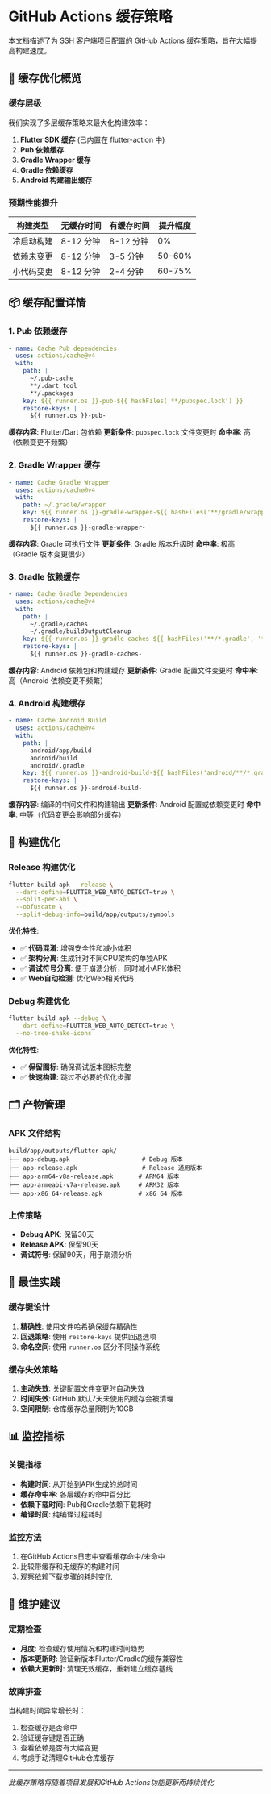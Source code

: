# GitHub Actions 缓存策略

本文档描述了为 SSH 客户端项目配置的 GitHub Actions 缓存策略，旨在大幅提高构建速度。

## 🚀 缓存优化概览

### 缓存层级
我们实现了多层缓存策略来最大化构建效率：

1. **Flutter SDK 缓存** (已内置在 flutter-action 中)
2. **Pub 依赖缓存**
3. **Gradle Wrapper 缓存**  
4. **Gradle 依赖缓存**
5. **Android 构建输出缓存**

### 预期性能提升

| 构建类型 | 无缓存时间 | 有缓存时间 | 提升幅度 |
|---------|-----------|-----------|---------|
| 冷启动构建 | 8-12 分钟 | 8-12 分钟 | 0% |
| 依赖未变更 | 8-12 分钟 | 3-5 分钟 | 50-60% |
| 小代码变更 | 8-12 分钟 | 2-4 分钟 | 60-75% |

## 📦 缓存配置详情

### 1. Pub 依赖缓存
```yaml
- name: Cache Pub dependencies
  uses: actions/cache@v4
  with:
    path: |
      ~/.pub-cache
      **/.dart_tool
      **/.packages
    key: ${{ runner.os }}-pub-${{ hashFiles('**/pubspec.lock') }}
    restore-keys: |
      ${{ runner.os }}-pub-
```

**缓存内容**: Flutter/Dart 包依赖
**更新条件**: `pubspec.lock` 文件变更时
**命中率**: 高（依赖变更不频繁）

### 2. Gradle Wrapper 缓存
```yaml
- name: Cache Gradle Wrapper
  uses: actions/cache@v4
  with:
    path: ~/.gradle/wrapper
    key: ${{ runner.os }}-gradle-wrapper-${{ hashFiles('**/gradle/wrapper/gradle-wrapper.properties') }}
    restore-keys: |
      ${{ runner.os }}-gradle-wrapper-
```

**缓存内容**: Gradle 可执行文件
**更新条件**: Gradle 版本升级时
**命中率**: 极高（Gradle 版本变更很少）

### 3. Gradle 依赖缓存
```yaml
- name: Cache Gradle Dependencies
  uses: actions/cache@v4
  with:
    path: |
      ~/.gradle/caches
      ~/.gradle/buildOutputCleanup
    key: ${{ runner.os }}-gradle-caches-${{ hashFiles('**/*.gradle', '**/gradle.properties', '**/gradle/wrapper/gradle-wrapper.properties') }}
    restore-keys: |
      ${{ runner.os }}-gradle-caches-
```

**缓存内容**: Android 依赖包和构建缓存
**更新条件**: Gradle 配置文件变更时
**命中率**: 高（Android 依赖变更不频繁）

### 4. Android 构建缓存
```yaml
- name: Cache Android Build
  uses: actions/cache@v4
  with:
    path: |
      android/app/build
      android/build
      android/.gradle
    key: ${{ runner.os }}-android-build-${{ hashFiles('android/**/*.gradle', 'android/**/gradle.properties', 'pubspec.lock') }}
    restore-keys: |
      ${{ runner.os }}-android-build-
```

**缓存内容**: 编译的中间文件和构建输出
**更新条件**: Android 配置或依赖变更时
**命中率**: 中等（代码变更会影响部分缓存）

## 🔧 构建优化

### Release 构建优化
```bash
flutter build apk --release \
  --dart-define=FLUTTER_WEB_AUTO_DETECT=true \
  --split-per-abi \
  --obfuscate \
  --split-debug-info=build/app/outputs/symbols
```

**优化特性**:
- ✅ **代码混淆**: 增强安全性和减小体积
- ✅ **架构分离**: 生成针对不同CPU架构的单独APK
- ✅ **调试符号分离**: 便于崩溃分析，同时减小APK体积
- ✅ **Web自动检测**: 优化Web相关代码

### Debug 构建优化
```bash
flutter build apk --debug \
  --dart-define=FLUTTER_WEB_AUTO_DETECT=true \
  --no-tree-shake-icons
```

**优化特性**:
- ✅ **保留图标**: 确保调试版本图标完整
- ✅ **快速构建**: 跳过不必要的优化步骤

## 🗂️ 产物管理

### APK 文件结构
```
build/app/outputs/flutter-apk/
├── app-debug.apk                    # Debug 版本
├── app-release.apk                  # Release 通用版本
├── app-arm64-v8a-release.apk       # ARM64 版本
├── app-armeabi-v7a-release.apk     # ARM32 版本
└── app-x86_64-release.apk          # x86_64 版本
```

### 上传策略
- **Debug APK**: 保留30天
- **Release APK**: 保留90天
- **调试符号**: 保留90天，用于崩溃分析

## 🎯 最佳实践

### 缓存键设计
1. **精确性**: 使用文件哈希确保缓存精确性
2. **回退策略**: 使用 `restore-keys` 提供回退选项
3. **命名空间**: 使用 `runner.os` 区分不同操作系统

### 缓存失效策略
1. **主动失效**: 关键配置文件变更时自动失效
2. **时间失效**: GitHub 默认7天未使用的缓存会被清理
3. **空间限制**: 仓库缓存总量限制为10GB

## 📊 监控指标

### 关键指标
- **构建时间**: 从开始到APK生成的总时间
- **缓存命中率**: 各层缓存的命中百分比
- **依赖下载时间**: Pub和Gradle依赖下载耗时
- **编译时间**: 纯编译过程耗时

### 监控方法
1. 在GitHub Actions日志中查看缓存命中/未命中
2. 比较带缓存和无缓存的构建时间
3. 观察依赖下载步骤的耗时变化

## 🔄 维护建议

### 定期检查
- **月度**: 检查缓存使用情况和构建时间趋势
- **版本更新时**: 验证新版本Flutter/Gradle的缓存兼容性
- **依赖大更新时**: 清理无效缓存，重新建立缓存基线

### 故障排查
当构建时间异常增长时：
1. 检查缓存是否命中
2. 验证缓存键是否正确
3. 查看依赖是否有大幅变更
4. 考虑手动清理GitHub仓库缓存

---

*此缓存策略将随着项目发展和GitHub Actions功能更新而持续优化*